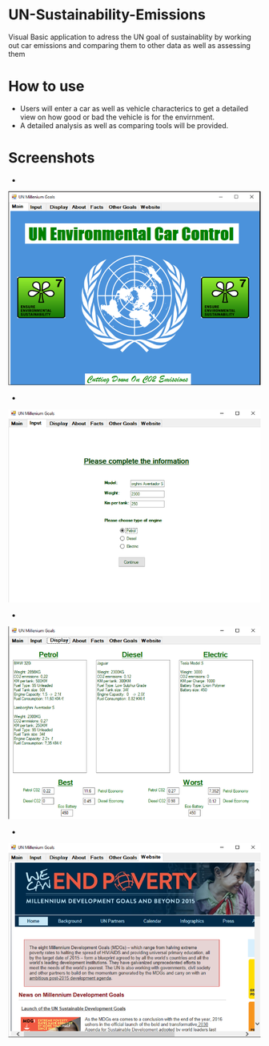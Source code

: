 # UN-Sustainability-Emissions

Visual Basic application to adress the UN goal of sustainablity by working out car emissions and comparing them to other data as well as assessing them

# How to use 

- Users will enter a car as well as vehicle characterics to get a detailed view on how good or bad the vehicle is for the envirnment.
- A detailed analysis as well as comparing tools will be provided.

# Screenshots

- 

![alt text](assets/UnHome.png "Home Page")

- 

![alt text](assets/UnInput1.png "Entering vehicle information")

-

![alt text](assets/UnInput2.png "Comparison and information")

- 

![alt text](assets/UnWebsite.png "Website")

